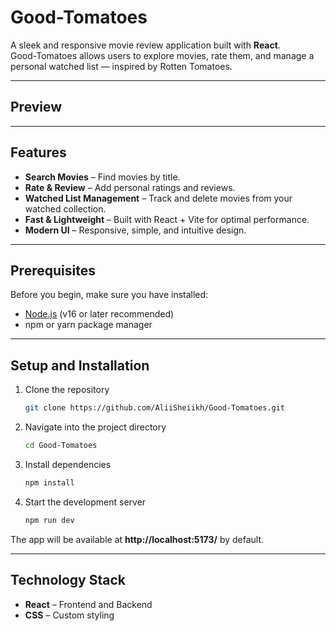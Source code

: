 # Good-Tomatoes   

A sleek and responsive movie review application built with **React**.  
Good-Tomatoes allows users to explore movies, rate them, and manage a personal watched list — inspired by Rotten Tomatoes.  

---

## Preview  


---

## Features  

- **Search Movies** – Find movies by title.  
- **Rate & Review** – Add personal ratings and reviews.  
- **Watched List Management** – Track and delete movies from your watched collection.  
- **Fast & Lightweight** – Built with React + Vite for optimal performance.  
- **Modern UI** – Responsive, simple, and intuitive design.  

---

## Prerequisites  

Before you begin, make sure you have installed:  

- [Node.js](https://nodejs.org/) (v16 or later recommended)  
- npm or yarn package manager  

---

## Setup and Installation  

1. Clone the repository  
   ```bash
   git clone https://github.com/AliiSheiikh/Good-Tomatoes.git
   ```
2. Navigate into the project directory  
   ```bash
   cd Good-Tomatoes
   ```
3. Install dependencies  
   ```bash
   npm install
   ```
4. Start the development server  
   ```bash
   npm run dev
   ```

The app will be available at **http://localhost:5173/** by default.  

---

## Technology Stack  

- **React** – Frontend and Backend 
- **CSS** – Custom styling  
